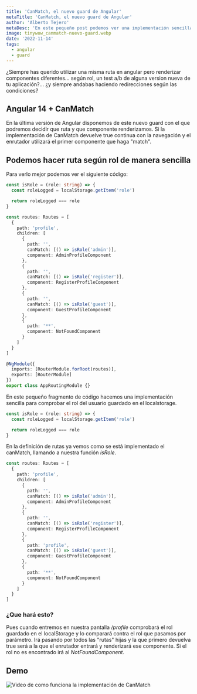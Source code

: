 ```yaml
---
title: 'CanMatch, el nuevo guard de Angular'
metaTitle: 'CanMatch, el nuevo guard de Angular'
author: 'Alberto Tejero'
metaDesc: 'En este pequeño post podemos ver una implementación sencilla del guard 🛡️ que tenemos disponible en Angular 14. Hacemos un acceso a un perfil de usuario según el rol que tiene el usuario logado.'
image: tinywow_canmatch-nuevo-guard.webp
date: '2022-11-14'
tags:
  - angular
  - guard
---
```


¿Siempre has querido utilizar una misma ruta en angular pero renderizar componentes diferentes... según rol, un test a/b de alguna version nueva de tu aplicación?... ¿y siempre andabas haciendo redirecciones según las condiciones?

## Angular 14 + CanMatch

En la última versión de Angular disponemos de este nuevo guard con el que podremos decidir que ruta y que componente renderizamos. Si la implementación de CanMatch devuelve true continua con la navegación y el enrutador utilizará el primer componente que haga "match".

## Podemos hacer ruta según rol de manera sencilla

Para verlo mejor podemos ver el siguiente código:

```typescript
const isRole = (role: string) => {
  const roleLogged = localStorage.getItem('role')

  return roleLogged === role
}

const routes: Routes = [
  {
    path: 'profile',
    children: [
      {
        path: '',
        canMatch: [() => isRole('admin')],
        component: AdminProfileComponent
      },
      {
        path: '',
        canMatch: [() => isRole('register')],
        component: RegisterProfileComponent
      },
      {
        path: '',
        canMatch: [() => isRole('guest')],
        component: GuestProfileComponent
      },
      {
        path: '**',
        component: NotFoundComponent
      }
    ]
  }
]

@NgModule({
  imports: [RouterModule.forRoot(routes)],
  exports: [RouterModule]
})
export class AppRoutingModule {}
```

En este pequeño fragmento de código hacemos una implementación sencilla para comprobar el rol del usuario guardado en el localstorage.

```typescript
const isRole = (role: string) => {
  const roleLogged = localStorage.getItem('role')

  return roleLogged === role
}
```

En la definición de rutas ya vemos como se está implementado el canMatch, llamando a nuestra función _isRole_.

```typescript
const routes: Routes = [
  {
    path: 'profile',
    children: [
      {
        path: '',
        canMatch: [() => isRole('admin')],
        component: AdminProfileComponent
      },
      {
        path: '',
        canMatch: [() => isRole('register')],
        component: RegisterProfileComponent
      },
      {
        path: 'profile',
        canMatch: [() => isRole('guest')],
        component: GuestProfileComponent
      },
      {
        path: '**',
        component: NotFoundComponent
      }
    ]
  }
]
```

### ¿Que hará esto?

Pues cuando entremos en nuestra pantalla _/profile_ comprobará el rol guardado en el localStorage y lo comparará contra el rol que pasamos por parámetro. Irá pasando por todos las "rutas" hijas y la que primero devuelva true será a la que el enrutador entrará y renderizará ese componente. Si el rol no es encontrado irá al _NotFoundComponent_.

## Demo

![Video de como funciona la implementación de CanMatch](/img/posts/demo-canmatch-angular.gif)
